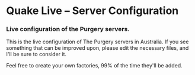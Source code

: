 # Quake Live – Server Configuration
### Live configuration of the Purgery servers.

This is the live configuration of The Purgery servers in Australia. If you see something that can be improved upon, please edit the necessary files, and I'll be sure to consider it. 

Feel free to create your own factories, 99% of the time they'll be added.
